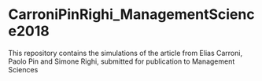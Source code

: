 # CarroniPinRighi_ManagementScience2018
This repository contains the simulations of the article from Elias Carroni, Paolo Pin and Simone Righi, submitted for publication to Management Sciences

